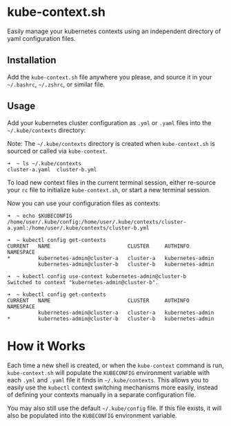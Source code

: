# kube-context.sh

Easily manage your kubernetes contexts using an independent directory of yaml configuration files.

## Installation

Add the `kube-context.sh` file anywhere you please, and source it in your `~/.bashrc`, `~/.zshrc`, or similar file.

## Usage

Add your kubernetes cluster configuration as `.yml` or `.yaml` files into the `~/.kube/contexts` directory:

Note: The `~/.kube/contexts` directory is created when `kube-context.sh` is sourced or called via `kube-context`.

```
➜  ~ ls ~/.kube/contexts
cluster-a.yaml  cluster-b.yml
```

To load new context files in the current terminal session, either re-source your `rc` file to initialize `kube-context.sh`, or start a new terminal session.

Now you can use your configuration files as contexts:

```
➜  ~ echo $KUBECONFIG
/home/user/.kube/config:/home/user/.kube/contexts/cluster-a.yaml:/home/user/.kube/contexts/cluster-b.yml

➜  ~ kubectl config get-contexts
CURRENT   NAME                         CLUSTER     AUTHINFO           NAMESPACE
*         kubernetes-admin@cluster-a   cluster-a   kubernetes-admin   
          kubernetes-admin@cluster-b   cluster-b   kubernetes-admin
          
➜  ~ kubectl config use-context kubernetes-admin@cluster-b
Switched to context "kubernetes-admin@cluster-b".

➜  ~ kubectl config get-contexts
CURRENT   NAME                         CLUSTER     AUTHINFO           NAMESPACE
          kubernetes-admin@cluster-a   cluster-a   kubernetes-admin   
*         kubernetes-admin@cluster-b   cluster-b   kubernetes-admin
```

# How it Works

Each time a new shell is created, or when the `kube-context` command is run, `kube-context.sh` will populate the `KUBECONFIG` environment variable with each `.yml` and `.yaml` file it finds in `~/.kube/contexts`. This allows you to easily use the `kubectl` context switching mechanisms more easily, instead of defining your contexts manually in a separate configuration file.

You may also still use the default `~/.kube/config` file. If this file exists, it will also be populated into the `KUBECONFIG` environment variable.

